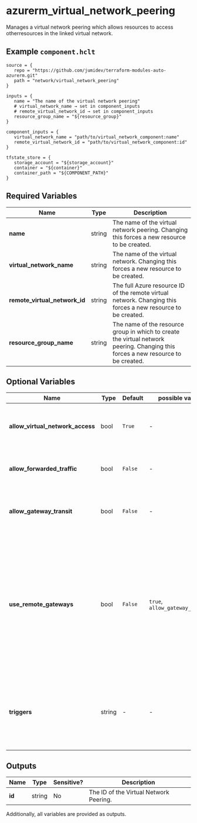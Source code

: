 # azurerm_virtual_network_peering

Manages a virtual network peering which allows resources to access otherresources in the linked virtual network.

## Example `component.hclt`

```hcl
source = {
   repo = "https://github.com/jumidev/terraform-modules-auto-azurerm.git"   
   path = "network/virtual_network_peering"   
}

inputs = {
   name = "The name of the virtual network peering"   
   # virtual_network_name → set in component_inputs
   # remote_virtual_network_id → set in component_inputs
   resource_group_name = "${resource_group}"   
}

component_inputs = {
   virtual_network_name = "path/to/virtual_network_component:name"   
   remote_virtual_network_id = "path/to/virtual_network_component:id"   
}

tfstate_store = {
   storage_account = "${storage_account}"   
   container = "${container}"   
   container_path = "${COMPONENT_PATH}"   
}

```

## Required Variables

| Name | Type |  Description |
| ---- | --------- |  ----------- |
| **name** | string |  The name of the virtual network peering. Changing this forces a new resource to be created. | 
| **virtual_network_name** | string |  The name of the virtual network. Changing this forces a new resource to be created. | 
| **remote_virtual_network_id** | string |  The full Azure resource ID of the remote virtual network. Changing this forces a new resource to be created. | 
| **resource_group_name** | string |  The name of the resource group in which to create the virtual network peering. Changing this forces a new resource to be created. | 

## Optional Variables

| Name | Type |  Default  |  possible values |  Description |
| ---- | --------- |  ----------- | ----------- | ----------- |
| **allow_virtual_network_access** | bool |  `True`  |  -  |  Controls if the VMs in the remote virtual network can access VMs in the local virtual network. Defaults to `true`. | 
| **allow_forwarded_traffic** | bool |  `False`  |  -  |  Controls if forwarded traffic from VMs in the remote virtual network is allowed. Defaults to `false`. | 
| **allow_gateway_transit** | bool |  `False`  |  -  |  Controls gatewayLinks can be used in the remote virtual network’s link to the local virtual network. Defaults to `false`. | 
| **use_remote_gateways** | bool |  `False`  |  `true`, `allow_gateway_transit`  |  Controls if remote gateways can be used on the local virtual network. If the flag is set to `true`, and `allow_gateway_transit` on the remote peering is also `true`, virtual network will use gateways of remote virtual network for transit. Only one peering can have this flag set to `true`. This flag cannot be set if virtual network already has a gateway. Defaults to `false`. | 
| **triggers** | string |  -  |  -  |  A mapping of key values pairs that can be used to sync network routes from the remote virtual network to the local virtual network. See [the trigger example](https://registry.terraform.io/providers/hashicorp/azurerm/latest/docs/resources/virtual_network_peering#example-usage-triggers) for an example on how to set it up. | 



## Outputs

| Name | Type | Sensitive? | Description |
| ---- | ---- | --------- | --------- |
| **id** | string | No  | The ID of the Virtual Network Peering. | 

Additionally, all variables are provided as outputs.
